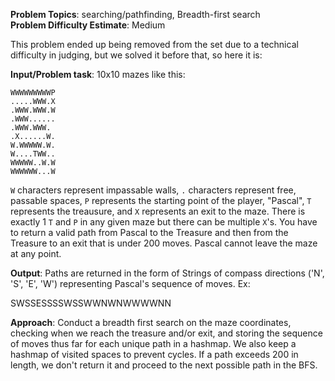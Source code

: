 **Problem Topics**: searching/pathfinding, Breadth-first search   
**Problem Difficulty Estimate**: Medium

This problem ended up being removed from the set due to a technical difficulty in judging, but we solved it before that, so here it is:  

**Input/Problem task**: 10x10 mazes like this:
```
WWWWWWWWWP
.....WWW.X
.WWW.WWW.W
.WWW......
.WWW.WWW.
.X......W.
W.WWWWW.W.
W....TWW..
WWWWW..W.W
WWWWWW...W
```

`W` characters represent impassable walls, `.` characters represent free, passable spaces, `P` represents the starting point of the player, "Pascal", `T` represents the treausure, and `X` represents an exit to the maze.  There is exactly 1 `T` and `P` in any given maze but there can be multiple `X`'s.  You have to return a valid path from Pascal to the Treasure and then from the Treasure to an exit that is under 200 moves.  Pascal cannot leave the maze at any point.  

**Output**: Paths are returned in the form of Strings of compass directions ('N', 'S', 'E', 'W') representing Pascal's sequence of moves.  Ex:

SWSSESSSSWSSWWNWNWWWWNN

**Approach**: Conduct a breadth first search on the maze coordinates, checking when we reach the treasure and/or exit, and storing the sequence of moves thus far for each unique path in a hashmap.  We also keep a hashmap of visited spaces to prevent cycles.  If a path exceeds 200 in length, we don't return it and proceed to the next possible path in the BFS. 
